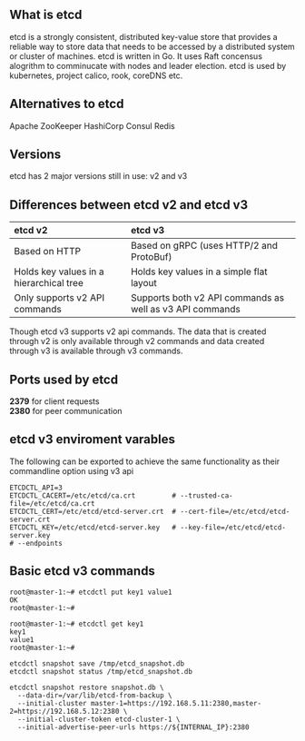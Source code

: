 ## What is etcd
etcd is a strongly consistent, distributed key-value store that provides a reliable way to store data that needs to be accessed by a distributed system or cluster of machines. etcd is written in Go.
It uses Raft concensus alogrithm to comminucate with nodes and leader election.
etcd is used by kubernetes, project calico, rook, coreDNS etc.

## Alternatives to etcd
Apache ZooKeeper
HashiCorp Consul
Redis

## Versions
etcd has 2 major versions still in use: v2 and v3

## Differences between etcd v2 and etcd v3

|etcd v2|etcd v3|
|:------|:------|
Based on HTTP|Based on gRPC (uses HTTP/2 and ProtoBuf)
Holds key values in a hierarchical tree|Holds key values in a simple flat layout
Only supports v2 API commands|Supports both v2 API commands as well as v3 API commands

Though etcd v3 supports v2 api commands. The data that is created through v2 is only available through v2 commands and data created through v3 is available through v3 commands.

## Ports used by etcd
**2379** for client requests  
**2380** for peer communication

## etcd v3 enviroment varables
The following can be exported to achieve the same functionality as their commandline option using v3 api
```
ETCDCTL_API=3
ETCDCTL_CACERT=/etc/etcd/ca.crt         # --trusted-ca-file=/etc/etcd/ca.crt
ETCDCTL_CERT=/etc/etcd/etcd-server.crt  # --cert-file=/etc/etcd/etcd-server.crt
ETCDCTL_KEY=/etc/etcd/etcd-server.key   # --key-file=/etc/etcd/etcd-server.key
# --endpoints
```

## Basic etcd v3 commands

```
root@master-1:~# etcdctl put key1 value1
OK
root@master-1:~#

root@master-1:~# etcdctl get key1
key1
value1
root@master-1:~#

etcdctl snapshot save /tmp/etcd_snapshot.db
etcdctl snapshot status /tmp/etcd_snapshot.db

etcdctl snapshot restore snapshot.db \
  --data-dir=/var/lib/etcd-from-backup \
  --initial-cluster master-1=https://192.168.5.11:2380,master-2=https://192.168.5.12:2380 \
  --initial-cluster-token etcd-cluster-1 \
  --initial-advertise-peer-urls https://${INTERNAL_IP}:2380
```

